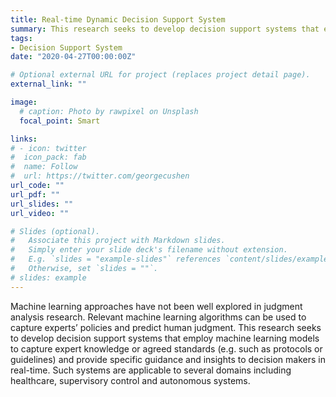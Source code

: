 ```yaml
---
title: Real-time Dynamic Decision Support System
summary: This research seeks to develop decision support systems that employ machine learning models to capture expert knowledge or agreed standards (e.g. such as protocols or guidelines) and provide specific guidance and insights to decision makers in real-time.
tags:
- Decision Support System
date: "2020-04-27T00:00:00Z"

# Optional external URL for project (replaces project detail page).
external_link: ""

image:
  # caption: Photo by rawpixel on Unsplash
  focal_point: Smart

links:
# - icon: twitter
#  icon_pack: fab
#  name: Follow
#  url: https://twitter.com/georgecushen
url_code: ""
url_pdf: ""
url_slides: ""
url_video: ""

# Slides (optional).
#   Associate this project with Markdown slides.
#   Simply enter your slide deck's filename without extension.
#   E.g. `slides = "example-slides"` references `content/slides/example-slides.md`.
#   Otherwise, set `slides = ""`.
# slides: example
---
```


Machine learning approaches have not been well explored in judgment analysis research. Relevant machine learning algorithms can be used to capture experts’ policies and predict human judgment. This research seeks to develop decision support systems that employ machine learning models to capture expert knowledge or agreed standards (e.g. such as protocols or guidelines) and provide specific guidance and insights to decision makers in real-time. Such systems are applicable to several domains including healthcare, supervisory control and autonomous systems.
